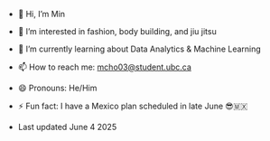 - 👋 Hi, I’m Min
- 👀 I’m interested in fashion, body building, and jiu jitsu
- 🌱 I’m currently learning about Data Analytics & Machine Learning
- 📫 How to reach me: mcho03@student.ubc.ca
- 😄 Pronouns: He/Him
- ⚡ Fun fact: I have a Mexico plan scheduled in late June 😎🇲🇽

- Last updated June 4 2025

<!---
mcho04/mcho04 is a ✨ special ✨ repository because its `README.md` (this file) appears on your GitHub profile.
You can click the Preview link to take a look at your changes.
--->
